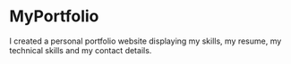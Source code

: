 # MyPortfolio
I created a personal portfolio website displaying my skills, my resume, my technical skills and my contact details.
